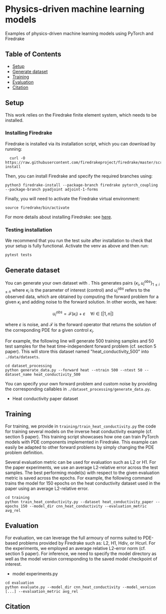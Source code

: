 # Physics-driven machine learning models

Examples of physics-driven machine learning models using PyTorch and Firedrake


## Table of Contents
* [Setup](#setup)
* [Generate dataset](#generate-dataset)
* [Training](#training)
* [Evaluation](#evaluation)
* [Citation](#citation)

## Setup

This work relies on the Firedrake finite element system, which needs to be installed.

### Installing Firedrake

Firedrake is installed via its installation script, which you can download by running:

```download_install_script
  curl -O https://raw.githubusercontent.com/firedrakeproject/firedrake/master/scripts/firedrake-install
```

Then, you can install Firedrake and specify the required branches using:

```install_firedrake_pytorch_branches
python3 firedrake-install --package-branch firedrake pytorch_coupling --package-branch pyadjoint adjoint-1-forms
```

Finally, you will need to activate the Firedrake virtual environment:

```activate_venv
source firedrake/bin/activate
```

For more details about installing Firedrake: see [here](https://www.firedrakeproject.org/download.html).

### Testing installation

We recommend that you run the test suite after installation to check that your setup is fully functional. Activate the venv as above and then run:

```install_firedrake_external_operator_branches
pytest tests
```


## Generate dataset

You can generate your own dataset with . This generates pairs $\lbrace\kappa_{i}, u_{i}^{obs}\rbrace_{1 \le i\le n}$ where $\kappa_{i}$ is the parameter of interest (control) and $u_{i}^{obs}$ refers to the observed data, which are obtained by computing the forward problem for a given $\kappa_{i}$ and adding noise to the forward solution. In other words, we have:

$$u^{obs}_{i} = \mathcal{F}(\kappa_{i}) + \varepsilon \quad \forall i \in [|1, n|]$$

where $\varepsilon$ is noise, and $\mathcal{F}$ is the forward operator that returns the solution of the correponding PDE for a given control $\kappa_{i}$.

For example, the following line will generate 500 training samples and 50 test samples for the heat time-independent forward problem (cf. section 5 paper). This will store this dataset named "heat_conductivity_500" into `./data/datasets`.

```generate_data
cd dataset_processing
python generate_data.py --forward heat --ntrain 500 --ntest 50 --dataset_name heat_conductivity_500
```

You can specify your own forward problem and custom noise by providing the corresponding callables in `./dataset_processing/generate_data.py`.

- Heat conductivity paper dataset

## Training

For training, we provide in `training/train_heat_conductivity.py` the code for training several models on the inverse heat conductivity example (cf. section 5 paper). This training script showcases how one can train PyTorch models with PDE components implemented in Firedrake. This example can easily be adapted to other forward problems by simply changing the PDE problem definition.

Several evaluation metric can be used for evaluation such as L2 or H1. For the paper experiments, we use an average L2-relative error across the test samples. The best performing model(s) with respect to the given evaluation metric is saved across the epochs. For example, the following command trains the model for 150 epochs on the heat conductivity dataset used in the paper using an average L2-relative error.

```training
cd training
python train_heat_conductivity.py --dataset heat_conductivity_paper --epochs 150 --model_dir cnn_heat_conductivity --evaluation_metric avg_rel
```

## Evaluation

For evaluation, we can leverage the full armoury of norms suited to PDE-based problems provided by Firedrake such as: L2, H1, Hdiv, or Hcurl. For the experiments, we employed an average relative L2-error norm (cf. section 5 paper). For inference, we need to specify the model directory as well as the model version corresponding to the saved model checkpoint of interest.

- model experiments.py

```evaluation
cd evaluation
python evaluate.py --model_dir cnn_heat_conductivity --model_version [...] --evaluation_metric avg_rel
```

## Citation
